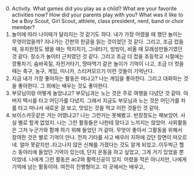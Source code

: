 0. Activity. What games did you play as a child? What are your favorite activities now? How did your parents play with you? What was it like to be a Boy Scout, Girl Scout, athlete, class president, nerd, band or choir member?
1.  놀이에 따라 나이때가 달라지는 것 같기도 하다. 내가 가장 어렸을 때 했던 놀이는 무엇이었을까?  지나가는 간판의 한글을 읽는 것이었던 것 같다. 그리고, 조금 컸을 때, 유치원정도 됐을 때는 딱지치기, 그네타기, 빙빙이, 비올 때 모래성만들기였던 것 같다. 장소가 놀이터 근처였던 것 같다. 그리고 조금 더 컸을 초등학교 시절에는 깡통차기, 숨바꼭질, 자전거타기, 땅따먹기 같은 놀이가 기억이 나고, 조금 더 컷을 때는 축구, 농구, 게임, 미니카, 스티커모으기 이런 것들이 기억난다. 
2. 지금 내가 가장 좋아하는 활동은 머냐고? 나는 게임을 좋아한다. 그리고 대화하는 것을 좋아한다. 그 외에는 배우는 것도 좋아한다. 
3. 부모님이랑 어떻게 놀았냐고? 부모님과는 노는 것은 주로 여행을 다녔던 것 같아. 아버지 택시를 타고 어딘가를 다녔지. 그래서 지금도 부모님과 노는 것은 어딘가를 차를 타고 떠나서 새로운 걸 보고, 맛있는 것을 먹고 이런 것들인 것 같아.
4. 보이스카웃같은 거는 어땠냐고? 나는 그런거는 못해봤고. 반장정도는 해보았어. 사실 별로 할게 없었지. 나는 그런 활동들은 나한테 맞다고 느끼지는 않았어. 사회활동은 그저 누군가와 함께 하기 위해 들었던 거 같아. 무엇이 좋아서 그활동을 위해서 참여한 것은 별로 기억이 안나. 전자 기타를 사고 배우러 지하에 갔던 장면이 떠오르네. 얼마 못같지만..타고나지 않은 신체를 가졌다는 것도 알게 되었고..이두박근 헬스 동아리에 들었던 기억이 있는데, 단지 운동을 하고 싶었고, 그게 거기 있었을 뿐이었네. 나에게 그런 활동은 ac2와 활력신공이 있지. 어렸을 적은 아니지만, 나에게 기억에 남는 활동이야. 여전히 진행형이고. 이 곳에서는 배우고, 